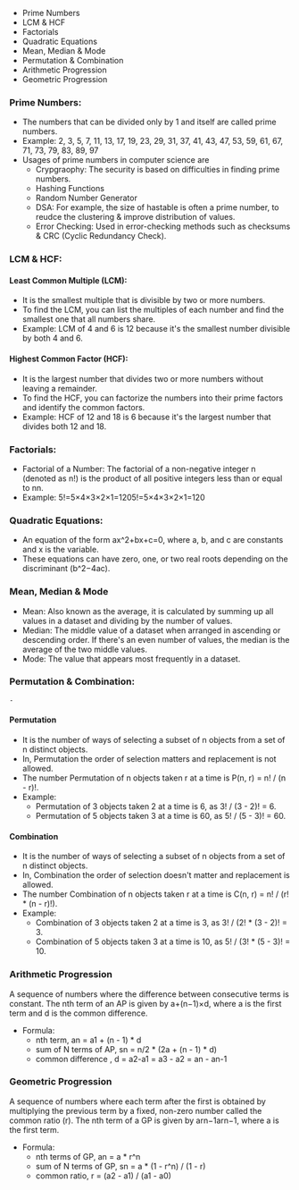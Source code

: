 - Prime Numbers
- LCM & HCF
- Factorials
- Quadratic Equations
- Mean, Median & Mode
- Permutation & Combination
- Arithmetic Progression
- Geometric Progression


### Prime Numbers:
- The numbers that can be divided only by 1 and itself are called prime numbers.
- Example: 2, 3, 5, 7, 11, 13, 17, 19, 23, 29, 31, 37, 41, 43, 47, 53, 59, 61, 67, 71, 73, 79, 83, 89, 97
- Usages of prime numbers in computer science are
    - Crypgraophy: The security is based on difficulties in finding prime numbers. 
    - Hashing Functions
    - Random Number Generator
    - DSA: For example, the size of hastable is often a prime number, to reudce the clustering & improve distribution of values.
    - Error Checking: Used in error-checking methods such as checksums & CRC (Cyclic Redundancy Check).


### LCM & HCF:
#### Least Common Multiple (LCM): 
- It is the smallest multiple that is divisible by two or more numbers. 
- To find the LCM, you can list the multiples of each number and find the smallest one that all numbers share.
- Example: LCM of 4 and 6 is 12 because it's the smallest number divisible by both 4 and 6.

#### Highest Common Factor (HCF):
- It is the largest number that divides two or more numbers without leaving a remainder. 
- To find the HCF, you can factorize the numbers into their prime factors and identify the common factors.
- Example: HCF of 12 and 18 is 6 because it's the largest number that divides both 12 and 18.


### Factorials:
- Factorial of a Number: The factorial of a non-negative integer n (denoted as n!) is the product of all positive integers less than or equal to nn.
- Example: 5!=5×4×3×2×1=1205!=5×4×3×2×1=120

### Quadratic Equations:
- An equation of the form ax^2+bx+c=0, where a, b, and c are constants and x is the variable. 
- These equations can have zero, one, or two real roots depending on the discriminant (b^2−4ac).

### Mean, Median & Mode
- Mean: Also known as the average, it is calculated by summing up all values in a dataset and dividing by the number of values.
- Median: The middle value of a dataset when arranged in ascending or descending order. If there's an even number of values, the median is the average of the two middle values.
- Mode: The value that appears most frequently in a dataset.

### Permutation & Combination:
    - 
#### Permutation
- It is the number of ways of selecting a subset of n objects from a set of n distinct objects.
- In, Permutation the order of selection matters and replacement is not allowed.
- The number Permutation of n objects taken r at a time is P(n, r) = n! / (n - r)!.
- Example: 
    - Permutation of 3 objects taken 2 at a time is 6, as 3! / (3 - 2)! = 6.
    - Permutation of 5 objects taken 3 at a time is 60, as 5! / (5 - 3)! = 60.

#### Combination
- It is the number of ways of selecting a subset of n objects from a set of n distinct objects.
- In, Combination the order of selection doesn't matter and replacement is allowed.
- The number Combination of n objects taken r at a time is C(n, r) = n! / (r! * (n - r)!).
- Example: 
    - Combination of 3 objects taken 2 at a time is 3, as 3! / (2! * (3 - 2)! = 3.
    - Combination of 5 objects taken 3 at a time is 10, as 5! / (3! * (5 - 3)! = 10.

### Arithmetic Progression
A sequence of numbers where the difference between consecutive terms is constant. 
The nth term of an AP is given by a+(n−1)×d, where a is the first term and d is the common difference.
- Formula: 
    - nth term, an = a1 + (n - 1) * d 
    - sum of N terms of AP, sn = n/2 * (2a + (n - 1) * d)
    - common difference , d = a2-a1 = a3 - a2 = an - an-1



### Geometric Progression
A sequence of numbers where each term after the first is obtained by multiplying the previous term by a fixed, non-zero number called the common ratio (r). 
The nth term of a GP is given by arn−1arn−1, where a is the first term.
- Formula: 
    - nth terms of GP, an = a * r^n
    - sum of N terms of GP, sn = a * (1 - r^n) / (1 - r)
    - common ratio, r = (a2 - a1) / (a1 - a0)
